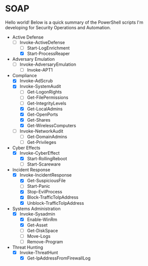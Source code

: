 # SOAP

Hello world! Below is a quick summary of the PowerShell scripts I'm developing for Security Operations and Automation.

* Active Defense
  - [ ] Invoke-ActiveDefense
    - [ ] Start-LogEnrichment
    - [x] Start-ProcessReaper
* Adversary Emulation
  - [ ] Invoke-AdversaryEmulation
    - [ ] Invoke-APT1 
* Compliance
  - [x] Invoke-AdScrub
  - [x] Invoke-SystemAudit
    - [ ] Get-LogonRights
    - [ ] Get-FilePermissions
    - [ ] Get-IntegrityLevels 
    - [x] Get-LocalAdmins
    - [x] Get-OpenPorts
    - [x] Get-Shares
    - [x] Get-WirelessComputers
  - [ ] Invoke-NetworkAudit
    - [ ] Get-DomainAdmins
    - [ ] Get-Privileges
* Cyber Effects
  - [x] Invoke-CyberEffect
    - [x] Start-RollingReboot
    - [ ] Start-Scareware
* Incident Response
  - [x] Invoke-IncidentResponse
    - [x] Get-SuspiciousFile 
    - [ ] Start-Panic
    - [x] Stop-EvilProcess
    - [x] Block-TrafficToIpAddress
    - [x] Unblock-TrafficToIpAddress
* Systems Administration
  - [x] Invoke-Sysadmin
    - [x] Enable-WinRm
    - [x] Get-Asset
    - [ ] Get-DiskSpace
    - [ ] Move-Logs
    - [ ] Remove-Program
* Threat Hunting
  - [x] Invoke-ThreatHunt
    - [x] Get-IpAddressFromFirewallLog  

